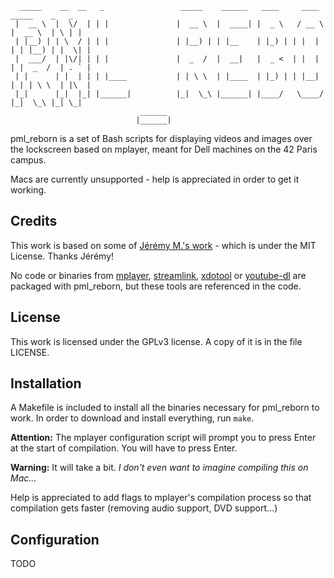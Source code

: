 ```
  _____    __  __   _                 _____    ______   ____     ____    _____    _   _ 
 |  __ \  |  \/  | | |               |  __ \  |  ____| |  _ \   / __ \  |  __ \  | \ | |
 | |__) | | \  / | | |               | |__) | | |__    | |_) | | |  | | | |__) | |  \| |
 |  ___/  | |\/| | | |               |  _  /  |  __|   |  _ <  | |  | | |  _  /  | . ` |
 | |      | |  | | | |____           | | \ \  | |____  | |_) | | |__| | | | \ \  | |\  |
 |_|      |_|  |_| |______|          |_|  \_\ |______| |____/   \____/  |_|  \_\ |_| \_|
                             ______                                                     
                            |______|                                                    
```

pml\_reborn is a set of Bash scripts for displaying videos and images over the lockscreen based on mplayer, meant for Dell machines on the 42 Paris campus.

Macs are currently unsupported - help is appreciated in order to get it working.

## Credits

This work is based on some of [Jérémy M.'s work](https://github.com/jerem-ma/pimp_my_lock) - which is under the MIT License. Thanks Jérémy!

No code or binaries from [mplayer](http://www.mplayerhq.hu), [streamlink](https://streamlink.github.io/), [xdotool](https://github.com/jordansissel/xdotool) or [youtube-dl](https://github.com/ytdl-org/youtube-dl) are packaged with pml_reborn, but these tools are referenced in the code.

## License

This work is licensed under the GPLv3 license. A copy of it is in the file LICENSE.

## Installation

A Makefile is included to install all the binaries necessary for pml_reborn to work. In order to download and install everything, run ``make``.

**Attention:** The mplayer configuration script will prompt you to press Enter at the start of compilation. You will have to press Enter.

**Warning:** It will take a bit. *I don't even want to imagine compiling this on Mac...*

Help is appreciated to add flags to mplayer's compilation process so that compilation gets faster (removing audio support, DVD support...)

## Configuration

TODO
